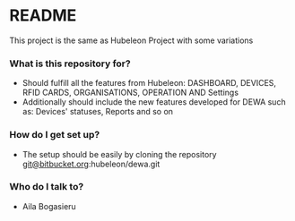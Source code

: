 # README #

This project is the same as Hubeleon Project with some variations

### What is this repository for? ###

* Should fulfill all the features from Hubeleon: DASHBOARD, DEVICES, RFID CARDS, ORGANISATIONS, OPERATION AND Settings
* Additionally should include the new features developed for DEWA such as: Devices' statuses, Reports and so on


### How do I get set up? ###

* The setup should be easily by cloning the repository git@bitbucket.org:hubeleon/dewa.git
### Who do I talk to? ###

* Aila Bogasieru